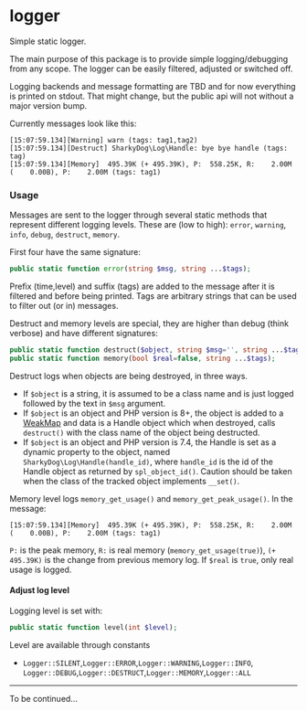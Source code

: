 # logger
Simple static logger.

The main purpose of this package is to provide simple logging/debugging from any scope.
The logger can be easily filtered, adjusted or switched off.

Logging backends and message formatting are TBD and for now everything is printed on stdout.
That might change, but the public api will not without a major version bump.

Currently messages look like this:
```
[15:07:59.134][Warning] warn (tags: tag1,tag2)
[15:07:59.134][Destruct] SharkyDog\Log\Handle: bye bye handle (tags: tag)
[15:07:59.134][Memory]  495.39K (+ 495.39K), P:  558.25K, R:    2.00M (    0.00B), P:    2.00M (tags: tag1)
```

### Usage
Messages are sent to the logger through several static methods that represent different logging levels.
These are (low to high): `error`, `warning`, `info`, `debug`, `destruct`, `memory`.

First four have the same signature:
```php
public static function error(string $msg, string ...$tags);
```
Prefix (time,level) and suffix (tags) are added to the message after it is filtered and before being printed.
Tags are arbitrary strings that can be used to filter out (or in) messages.

Destruct and memory levels are special, they are higher than debug (think verbose) and have different signatures:
```php
public static function destruct($object, string $msg='', string ...$tags);
public static function memory(bool $real=false, string ...$tags);
```

Destruct logs when objects are being destroyed, in three ways.
- If `$object` is a string, it is assumed to be a class name and is just logged followed by the text in `$msg` argument.
- If `$object` is an object and PHP version is 8+, the object is added to a [WeakMap](https://www.php.net/manual/en/class.weakmap.php)
  and data is a Handle object which when destroyed, calls `destruct()` with the class name of the object being destructed.
- If `$object` is an object and PHP version is 7.4, the Handle is set as a dynamic property to the object,
  named `SharkyDog\Log\Handle(handle_id)`, where `handle_id` is the id of the Handle object as returned by `spl_object_id()`.
  Caution should be taken when the class of the tracked object implements `__set()`.

Memory level logs `memory_get_usage()` and `memory_get_peak_usage()`.
In the message:
```
[15:07:59.134][Memory]  495.39K (+ 495.39K), P:  558.25K, R:    2.00M (    0.00B), P:    2.00M (tags: tag1)
```
`P:` is the peak memory, `R:` is real memory (`memory_get_usage(true)`), `(+ 495.39K)` is the change from previous memory log.
If `$real` is `true`, only real usage is logged.

#### Adjust log level
Logging level is set with:
```php
public static function level(int $level);
```
Level are available through constants
- `Logger::SILENT`,`Logger::ERROR`,`Logger::WARNING`,`Logger::INFO`,
  `Logger::DEBUG`,`Logger::DESTRUCT`,`Logger::MEMORY`,`Logger::ALL`

---
To be continued...
